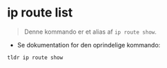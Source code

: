 # ip route list

> Denne kommando er et alias af `ip route show`.

- Se dokumentation for den oprindelige kommando:

`tldr ip route show`
